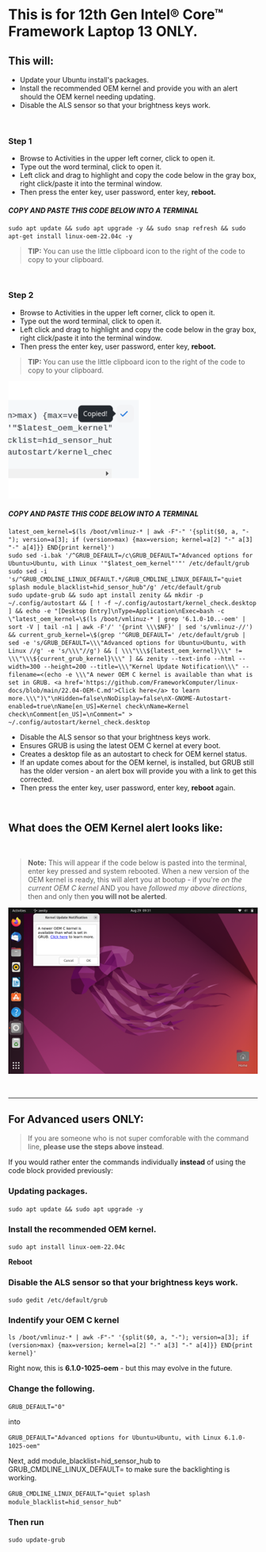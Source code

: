# This is for 12th Gen Intel® Core™ Framework Laptop 13 ONLY.


## This will:

- Update your Ubuntu install's packages.
- Install the recommended OEM kernel and provide you with an alert should the OEM kernel needing updating.
- Disable the ALS sensor so that your brightness keys work.

&nbsp; &nbsp; &nbsp; &nbsp; 


### Step 1

- Browse to Activities in the upper left corner, click to open it.
- Type out the word terminal, click to open it.
- Left click and drag to highlight and copy the code below in the gray box, right click/paste it into the terminal window.
- Then press the enter key, user password, enter key, **reboot.**

####  *****COPY AND PASTE THIS CODE BELOW INTO A TERMINAL*****

```
sudo apt update && sudo apt upgrade -y && sudo snap refresh && sudo apt-get install linux-oem-22.04c -y
```


> **TIP:** You can use the little clipboard icon to the right of the code to copy to your clipboard.


&nbsp; &nbsp; &nbsp; &nbsp; 



### Step 2

- Browse to Activities in the upper left corner, click to open it.
- Type out the word terminal, click to open it.
- Left click and drag to highlight and copy the code below in the gray box, right click/paste it into the terminal window.
- Then press the enter key, user password, enter key, **reboot.**


> **TIP:** You can use the little clipboard icon to the right of the code to copy to your clipboard.



![Copy Code Like This](https://raw.githubusercontent.com/FrameworkComputer/linux-docs/main/copied.png)


####  *****COPY AND PASTE THIS CODE BELOW INTO A TERMINAL*****


```
latest_oem_kernel=$(ls /boot/vmlinuz-* | awk -F"-" '{split($0, a, "-"); version=a[3]; if (version>max) {max=version; kernel=a[2] "-" a[3] "-" a[4]}} END{print kernel}')
sudo sed -i.bak '/^GRUB_DEFAULT=/c\GRUB_DEFAULT="Advanced options for Ubuntu>Ubuntu, with Linux '"$latest_oem_kernel"'"' /etc/default/grub
sudo sed -i 's/^GRUB_CMDLINE_LINUX_DEFAULT.*/GRUB_CMDLINE_LINUX_DEFAULT="quiet splash module_blacklist=hid_sensor_hub"/g' /etc/default/grub
sudo update-grub && sudo apt install zenity && mkdir -p ~/.config/autostart && [ ! -f ~/.config/autostart/kernel_check.desktop ] && echo -e "[Desktop Entry]\nType=Application\nExec=bash -c \"latest_oem_kernel=\$(ls /boot/vmlinuz-* | grep '6.1.0-10..-oem' | sort -V | tail -n1 | awk -F'/' '{print \\\$NF}' | sed 's/vmlinuz-//') && current_grub_kernel=\$(grep '^GRUB_DEFAULT=' /etc/default/grub | sed -e 's/GRUB_DEFAULT=\\\"Advanced options for Ubuntu>Ubuntu, with Linux //g' -e 's/\\\"//g') && [ \\\"\\\${latest_oem_kernel}\\\" != \\\"\\\${current_grub_kernel}\\\" ] && zenity --text-info --html --width=300 --height=200 --title=\\\"Kernel Update Notification\\\" --filename=<(echo -e \\\"A newer OEM C kernel is available than what is set in GRUB. <a href='https://github.com/FrameworkComputer/linux-docs/blob/main/22.04-OEM-C.md'>Click here</a> to learn more.\\\")\"\nHidden=false\nNoDisplay=false\nX-GNOME-Autostart-enabled=true\nName[en_US]=Kernel check\nName=Kernel check\nComment[en_US]=\nComment=" > ~/.config/autostart/kernel_check.desktop
```

- Disable the ALS sensor so that your brightness keys work.
- Ensures GRUB is using the latest OEM C kernel at every boot.
- Creates a desktop file as an autostart to check for OEM kernel status.
- If an update comes about for the OEM kernel, is installed, but GRUB still has the older version - an alert box will provide you with a link to get this corrected.
- Then press the enter key, user password, enter key, **reboot** again.


&nbsp; &nbsp; &nbsp; &nbsp; 

## What does the OEM Kernel alert looks like:
&nbsp; &nbsp;
> **Note:** This will appear if the code below is pasted into the terminal, enter key pressed and system rebooted.
When a new version of the OEM kernel is ready, this will alert you at bootup - if you're *on the current OEM C kernel* AND you have *followed my above directions*, then and only then **you will not be alerted**. 

![What does the OEM Kernel alert looks like](https://raw.githubusercontent.com/FrameworkComputer/linux-docs/main/3.png)

&nbsp; &nbsp; &nbsp; &nbsp; 


-----

## For Advanced users ONLY: 

> If you are someone who is not super comforable with the command line, **please use the steps above instead**.

If you would rather enter the commands individually **instead** of using the code block provided previously:


### Updating packages.
``sudo apt update && sudo apt upgrade -y``

### Install the recommended OEM kernel.
``sudo apt install linux-oem-22.04c``

**Reboot**

### Disable the ALS sensor so that your brightness keys work.
``sudo gedit /etc/default/grub``

### Indentify your OEM C kernel

```
ls /boot/vmlinuz-* | awk -F"-" '{split($0, a, "-"); version=a[3]; if (version>max) {max=version; kernel=a[2] "-" a[3] "-" a[4]}} END{print kernel}'
```

Right now, this is **6.1.0-1025-oem** - but this may evolve in the future.



### Change the following.


``
GRUB_DEFAULT="0"
``

into

``
GRUB_DEFAULT="Advanced options for Ubuntu>Ubuntu, with Linux 6.1.0-1025-oem"
``

Next, add module_blacklist=hid_sensor_hub to GRUB_CMDLINE_LINUX_DEFAULT= to make sure the backlighting is working.

``
GRUB_CMDLINE_LINUX_DEFAULT="quiet splash module_blacklist=hid_sensor_hub"
``


### Then run
``sudo update-grub``


